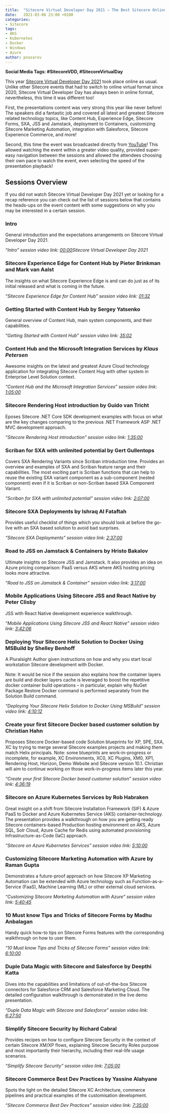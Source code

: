 ```yaml
---
title:  "Sitecore Virtual Developer Day 2021 – The Best Sitecore Online Event Experience Ever!"
date:   2021-03-06 23:00 +0100
categories:
- Sitecore
tags:
- AKS
- Kubernetes
- Docker
- Windows
- Azure
author: pnazarov
---
```


**Social Media Tags: #SitecoreVDD, #SitecoreVirtualDay**

This year [Sitecore Virtual Developer Day 2021](https://www.sitecore.com/webinars/2021/03/virtual-developer-day) took place online as usual. Unlike other Sitecore events that had to switch to online virtual format since 2020, Sitecore Virtual Developer Day has always been in online format, nevertheless, this time it was different too!

First, the presentations content was very strong this year like never before! The speakers did a fantastic job and covered all latest and greatest Sitecore related technology topics, like Content Hub, Experience Edge, Sitecore Forms, SXA, JSS and Jamstack, deployment to Containers, customizing Sitecore Marketing Automation, integration with Salesforce, Sitecore Experience Commerce, and more!

Second, this time the event was broadcasted directly from [YouTube](https://www.youtube.com/watch?v=T2BXGTWkLuw)! This allowed watching the event within a greater video quality, provided super-easy navigation between the sessions and allowed the attendees choosing their own pace to watch the event, even selecting the speed of the presentation playback!

## **Sessions Overview**

If you did not watch Sitecore Virtual Developer Day 2021 yet or looking for a recap reference you can check out the list of sessions below that contains the heads-ups on the event content with some suggestions on why you may be interested in a certain session.

### Intro

General introduction and the expectations arrangements on Sitecore Virtual Developer Day 2021.

*“Intro” session video link: [00:00](https://www.youtube.com/watch?v=T2BXGTWkLuw&t=0s)​* *Sitecore Virtual Developer Day 2021*

### Sitecore Experience Edge for Content Hub by Pieter Brinkman and Mark van Aalst

The insights on what Sitecore Experience Edge is and can do just as of its initial released and what is coming in the future.

*“Sitecore Experience Edge for Content Hub” session video link: [01:32](https://www.youtube.com/watch?v=T2BXGTWkLuw&t=92s)*

### Getting Started with Content Hub by Sergey Yatsenko

General overview of Content Hub, main system components, and their capabilities.

*“Getting Started with Content Hub” session video link: [35:02](https://www.youtube.com/watch?v=T2BXGTWkLuw&t=2102s)*

### Content Hub and the Microsoft Integration Services by *Klaus Petersen*

Awesome insights on the latest and greatest Azure Cloud technology application for integrating Sitecore Content Hug with other system in Enterprise Level Solution context.

*“Content Hub and the Microsoft Integration Services” session video link: [1:05:00](https://www.youtube.com/watch?v=T2BXGTWkLuw&t=3900s)*

### Sitecore Rendering Host introduction by Guido van Tricht

Eposes Sitecore .NET Core SDK development examples with focus on what are the key changes comparing to the previous .NET Framework ASP .NET MVC development approach.

*“Sitecore Rendering Host introduction” session video link: [1:35:00](https://www.youtube.com/watch?v=T2BXGTWkLuw&t=5700s)*

### Scriban for SXA with unlimited potential by Gert Gullentops

Covers SXA Rendering Variants since Scriban introduction time. Provides an overview and examples of SXA and Scriban feature range and their capabilities. The most exciting part is Scriban functions that can help to reuse the existing SXA variant component as a sub-component (nested component) even if it is Scriban or non-Scriban based SXA Component Variant.

*“Scriban for SXA with unlimited potential” session video link: [2:07:00](https://www.youtube.com/watch?v=T2BXGTWkLuw&t=7620s)​*

### Sitecore SXA Deployments by Ishraq Al Fataftah

Provides useful checklist of things which you should look at before the go-live with an SXA based solution to avoid bad surprises.

*“Sitecore SXA Deployments” session video link: [2:37:00](https://www.youtube.com/watch?v=T2BXGTWkLuw&t=9420s)​*

### Road to JSS on Jamstack & Containers by Hristo Bakalov

Ultimate insights on Sitecore JSS and Jamstack. It also provides an idea on Azure pricing comparison: PaaS versus AKS where AKS hosting pricing looks more attractive.

*“Road to JSS on Jamstack & Container” session video link: [3:17:00](https://www.youtube.com/watch?v=T2BXGTWkLuw&t=11820s)​*

### Mobile Applications Using Sitecore JSS and React Native by Peter Clisby

JSS with React Native development experience walkthrough.

*“Mobile Applications Using Sitecore JSS and React Native” session video link: [3:42:06](https://www.youtube.com/watch?v=T2BXGTWkLuw&t=13326s)​*

### Deploying Your Sitecore Helix Solution to Docker Using MSBuild by Shelley Benhoff

A Pluralsight Author given instructions on how and why you start local workstation Sitecore development with Docker.

Note: It would be nice if the session also explains how the container layers are build and docker layers cache is leveraged to boost the repetitive docker container build operations – in particular, explain why NuGet Package Restore Docker command is performed separately from the Solution Build command.

*“Deploying Your Sitecore Helix Solution to Docker Using MSBuild” session video link: [4:10:12](https://www.youtube.com/watch?v=T2BXGTWkLuw&t=15012s)​*

### Create your first Sitecore Docker based customer solution by Christian Hahn

Proposes Sitecore Docker-based code Solution blueprints for XP, SPE, SXA, XC by trying to merge several Sitecore examples projects and making them match Helix principals. Note: some blueprints are work-in-progress or incomplete, for example, XC Environments, XC0, XC Plugins, XM0, XP1, Rendering Host, Horizon, Demo Website and Sitecore version 10.1. Christian will aim to continue working on those work-in-progress items later this year.

*“Create your first Sitecore Docker based customer solution” session video link: [4:36:19](https://www.youtube.com/watch?v=T2BXGTWkLuw&t=16579s)​*

### Sitecore on Azure Kubernetes Services by Rob Habraken

Great insight on a shift from Sitecore Installation Framework (SIF) & Azure PaaS to Docker and Azure Kubernetes Service (AKS) container-technology. The presentation provides a walkthrough on how you are getting ready Sitecore containers-based Production hosting environment on AKS, Azure SQL, Solr Cloud, Azure Cache for Redis using automated provisioning Infrastructure-as-Code (IaC) approach.

*“Sitecore on Azure Kubernetes Services” session video link: [5:10:00](https://www.youtube.com/watch?v=T2BXGTWkLuw&t=18600s)​*

### Customizing Sitecore Marketing Automation with Azure by Raman Gupta

Demonstrates a future-proof approach on how Sitecore XP Marketing Automation can be extended with Azure technology such as Function-as-a-Service (FaaS), Machine Learning (ML) or other external cloud services.

*“Customizing Sitecore Marketing Automation with Azure” session video link: [5:40:45](https://www.youtube.com/watch?v=T2BXGTWkLuw&t=20445s)​*

### 10 Must know Tips and Tricks of Sitecore Forms by Madhu Anbalagan

Handy quick how-to tips on Sitecore Forms features with the corresponding walkthrough on how to user them.

*“10 Must know Tips and Tricks of Sitecore Forms” session video link: [6:10:00](https://www.youtube.com/watch?v=T2BXGTWkLuw&t=22200s)​*

### Duple Data Magic with Sitecore and Salesforce by Deepthi Katta

Dives into the capabilities and limitations of out-of-the-box Sitecore connectors for Salesforce CRM and Salesforce Marketing Cloud. The detailed configuration walkthrough is demonstrated in the live demo presentation.

*“Duple Data Magic with Sitecore and Salesforce” session video link: [6:27:50](https://www.youtube.com/watch?v=T2BXGTWkLuw&t=23270s)​*

### Simplify Sitecore Security by Richard Cabral

Provides recipes on how to configure Sitecore Security in the context of certain Sitecore XM/XP flows, explaining Sitecore Security Roles purpose and most importantly their hierarchy, including their real-life usage scenarios.

*“Simplify Sitecore Security” session video link: [7:05:00](https://www.youtube.com/watch?v=T2BXGTWkLuw&t=25500s)​*

### Sitecore Commerce Best Dev Practices by Yassine Alahyane

Spots the light on the detailed Sitecore XC Architecture, commerce pipelines and practical examples of the customisation development.

*“Sitecore Commerce Best Dev Practices” session video link: [7:35:00](https://www.youtube.com/watch?v=T2BXGTWkLuw&t=27300s)​*
